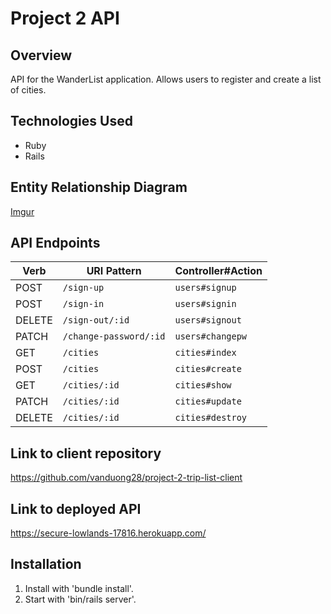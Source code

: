 # Project 2 API

## Overview
API for the WanderList application. Allows users to register and
create a list of cities.

## Technologies Used
-   Ruby
-   Rails

## Entity Relationship Diagram
[Imgur](http://i.imgur.com/JOvIbe0.jpg)

## API Endpoints

| Verb   | URI Pattern            | Controller#Action |
|--------|------------------------|-------------------|
| POST   | `/sign-up`             | `users#signup`    |
| POST   | `/sign-in`             | `users#signin`    |
| DELETE | `/sign-out/:id`        | `users#signout`   |
| PATCH  | `/change-password/:id` | `users#changepw`  |
| GET    | `/cities`              | `cities#index`    |
| POST   | `/cities`              | `cities#create`   |
| GET    | `/cities/:id`          | `cities#show`     |
| PATCH  | `/cities/:id`          | `cities#update`   |
| DELETE | `/cities/:id`          | `cities#destroy`  |


## Link to client repository
https://github.com/vanduong28/project-2-trip-list-client

## Link to deployed API
https://secure-lowlands-17816.herokuapp.com/

## Installation
1. Install with 'bundle install'.
2. Start with 'bin/rails server'.
